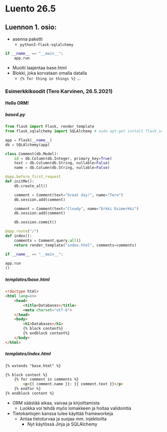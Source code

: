 # Luento 26.5

## Luennon 1. osio:

- asenna paketti
  - `python3-flask-sqlalchemy`
```python
if __name__ == "__main__":
	app.run
```

- Muotti laajentaa base.html
- Blokki, joka korvataan omalla datalla
  - `{% for thing in things %}` ...


### Esimerkkikoodit (Tero Karvinen, 26.5.2021)

#### Hello ORM!

##### based.py
```python
from flask import Flask, render_template
from flask_sqlalchemy import SQLAlchemy # sudo apt-get install flask_sqlalchemy

app = Flask(__name__)
db = SQLAlchemy(app)

class Comment(db.Model):
    id = db.Column(db.Integer, primary_key=True)
    text = db.Column(db.String, nullable=False)
    name = db.Column(db.String, nullable=False)

@app.before_first_request
def initMe():
    db.create_all()

    comment = Comment(text="Great day!", name="Tero")
    db.session.add(comment)

    comment = Comment(text="Cloudy", name="Erkki Esimerkki")
    db.session.add(comment)

    db.session.commit()

@app.route("/")
def index():
    comments = Comment.query.all()
    return render_template("index.html", comments=comments)

if __name__ == "__main__":
    
app.run
()
```
##### templates/base.html
```html
<!doctype html>
<html lang=en>
	<head>
		<title>Databases</title>
		<meta charset="utf-8">
	</head>
	<body>
		<h1>Databases</h1>
		{% block content%}
		{% endblock content%}
	</body>
</html>
```
##### templates/index.html
```html
{% extends "base.html" %}

{% block content %}
	{% for comment in comments %}
		<p>{{ comment.name }}: {{ comment.text }}</p>
	{% endfor %}
{% endblock content %}
```

- ORM säästää aikaa, vaivaa ja kirjoittamista
  - Luokka voi tehdä myös lomakkeen ja hoitaa validointia
- Tietokantojen kanssa tulee käyttää frameworkeja 
  - Antaa tietoturvaa ja suojaa mm. injektioilta
    - Nyt käytössä Jinja ja SQLAlchemy
